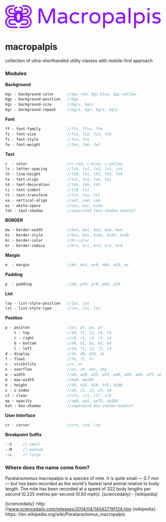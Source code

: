 ![alt text](https://raw.githubusercontent.com/halfmage/macropalpis/master/macropalpis-logo.png "Macropalpis Logo")

# macropalpis
collection of ultra-shorthanded utility classes with mobile-first approach

### Modules

**Background**
```SASS
bgc - background-color		//bgc-red, bgc-blue, bgc-yellow
bgp - background-position	//bgp
bgs - background-size		//bgcv, bgcn
bgr - background-repeat		//bgrn, bgr, bgrx, bgry
```
**Font**
```SASS
ff - font-family			//ffs, ffss, ffm
fz - font-size				//fz1, fz2, fz3, fz4
fs - font-style				//fsn, fsi
fw - font-weight			//fwn, fwb, fwl
```
**Text**
```SASS
c  - color 					//c-red, c-blue, c-yellow
ls - letter-spacing			//ls0, ls1, ls2, ls3, ls4
lh - line-height			//lh0, lh1, lh2, lh3, lh4
ta - text-align				//tal, tra, tac, taj
td - text-decoration		//tdn, tdu, tdt
ti - text-indent			//ti0, ti1
tt - text-transform			//ttn, ttu, ttl
va - vertical-align			//vat, vam, vab
ws - white-space			//wsn, wsc, wsnw
tsh - text-shadow			//seperated text-shadow module?
```
**BORDER**
```SASS
bw - border-width			//bwn, bw1, bw2, bw3, bw4 
bs - border-style			//bsn, bss, bsds, bsdt, bsdb
bc - border-color			//bc-color
br - border-radius			//brn, br1, br2, br3, br4 
```
**Margin**
```SASS
m  - margin 				//m0, mt0, mr0, mb0, ml0, mc
```
**Padding**
```SASS
p  - padding 				//p0, pt0, pr0, pb0, pl0
```
**List**
```SASS
lsp - list-style-position	//lpi, lpo
lst - list-style-type		//lsc, lss, lsn
```
**Position**
```SASS
p - positon 				//ps, pr, pa, pf
	t - top 				//t0, t1, t2, t3, t4
	r - right 				//r0, r1, r2, r3, r4
	b - bottom 				//b0, b1, b2, b3, b4
	l - left 				//l0, l1, l2, l3, l4
d - display					//dn, db, dib, di
f - float					//fn, fl, fr
v - visibility				//v, vn
o - overflow				//ov, oh, ohx, ohy
w - width 					//w0, w20, w25, w33, w40, w50, w60, w75, w80, w100
m - max-width				//mw0, mw100
h - height 					//h0, h25, h50, h75, h100
z - z-index 				//z0, z1, z2, z3, z4
cl - clear 					//cln, cll, clr, clb
op - opacity 				//op0, op5, op75, op100
bsh - box-shadow			//seperated box-shadow module?
```
**User Interface**
```SASS
cr - cursor					//crn, crd, crp
```
**Breakpoint Suffix**
```SASS
--S 	// small
--M 	// medium 
--L 	// large
```


### Where does the name come from?
Paratarsotomus macropalpis is a species of mite. It is quite small — 0.7 mm — but has been recorded as the world's fastest land animal relative to body length. The mite has been recorded at a speed of 322 body lengths per second (0.225 metres per second (0.50 mph)). [sciencedaily] - [wikipedia]

[sciencedaily]: http:	//www.sciencedaily.com/releases/2014/04/140427191124.htm
[wikipedia]: https:	//en.wikipedia.org/wiki/Paratarsotomus_macropalpis